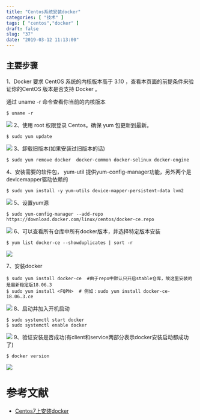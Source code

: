 ```yaml
---
title: "Centos系统安装docker"
categories: [ "技术" ]
tags: [ "centos","docker" ]
draft: false
slug: "37"
date: "2019-03-12 11:13:00"
---
```



## 主要步骤
1、Docker 要求 CentOS 系统的内核版本高于 3.10 ，查看本页面的前提条件来验证你的CentOS 版本是否支持 Docker 。

通过 uname -r 命令查看你当前的内核版本
```
$ uname -r
```
![](http://pnabaentf.bkt.clouddn.com//20190312111724.png)
2、使用 root 权限登录 Centos。确保 yum 包更新到最新。

```
$ sudo yum update
```
![](http://pnabaentf.bkt.clouddn.com//20190312111704.png)
3、卸载旧版本(如果安装过旧版本的话)

```
$ sudo yum remove docker  docker-common docker-selinux docker-engine
```
4、安装需要的软件包， yum-util 提供yum-config-manager功能，另外两个是devicemapper驱动依赖的

```
$ sudo yum install -y yum-utils device-mapper-persistent-data lvm2
```
![](http://pnabaentf.bkt.clouddn.com//20190312111830.png)
5、设置yum源

```
$ sudo yum-config-manager --add-repo https://download.docker.com/linux/centos/docker-ce.repo
```
![](http://pnabaentf.bkt.clouddn.com//20190312111852.png)
6、可以查看所有仓库中所有docker版本，并选择特定版本安装
```
$ yum list docker-ce --showduplicates | sort -r
```
![](http://pnabaentf.bkt.clouddn.com//20190312111944.png)

7、安装docker
```
$ sudo yum install docker-ce  #由于repo中默认只开启stable仓库，故这里安装的是最新稳定版18.06.3
$ sudo yum install <FQPN>  # 例如：sudo yum install docker-ce-18.06.3.ce
```
![](http://pnabaentf.bkt.clouddn.com//20190312112143.png)
8、启动并加入开机启动
```
$ sudo systemctl start docker
$ sudo systemctl enable docker
```
![](http://pnabaentf.bkt.clouddn.com//20190312112231.png)
9、验证安装是否成功(有client和service两部分表示docker安装启动都成功了)
```
$ docker version
```
![](http://pnabaentf.bkt.clouddn.com//20190312112247.png)

# 参考文献
* [Centos7上安装docker](https://www.cnblogs.com/yufeng218/p/8370670.html)